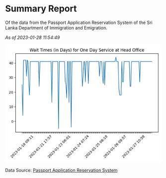 # Summary Report

Of the data from the Passport Application Reservation System of the Sri Lanka Department of Immigration and Emigration.

*As of 2023-01-28 11:54:49*

![Wait Time Chart](summary.wait_time_chart.png)

Data Source: [Passport Application Reservation System](https://eservices.immigration.gov.lk:8443/appointment/pages/reservationApplication.xhtml)